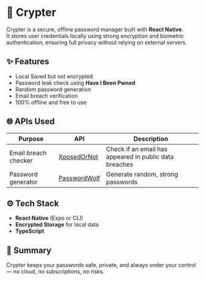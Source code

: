 # 🔐 Crypter

Crypter is a secure, offline password manager built with **React Native**.  
It stores user credentials locally using strong encryption and biometric authentication, ensuring full privacy without relying on external servers.

## ✨ Features

- Local Saved but not encrypted
- Password leak check using **Have I Been Pwned**
- Random password generation
- Email breach verification
- 100% offline and free to use

## 🌐 APIs Used

| Purpose              | API                                            | Description                                            |
| -------------------- | ---------------------------------------------- | ------------------------------------------------------ |
| Email breach checker | [XposedOrNot](https://xposedornot.com/api_doc) | Check if an email has appeared in public data breaches |
| Password generator   | [PasswordWolf](https://passwordwolf.com/api/)  | Generate random, strong passwords                      |

## ⚙️ Tech Stack

- **React Native** (Expo or CLI)
- **Encrypted Storage** for local data
- **TypeScript**

## 🚀 Summary

Crypter keeps your passwords safe, private, and always under your control — no cloud, no subscriptions, no risks.
